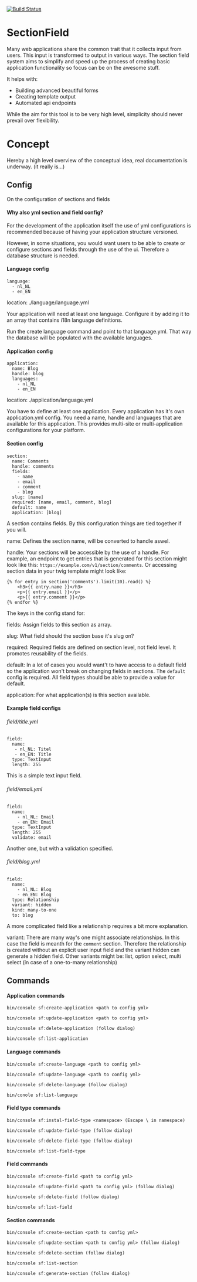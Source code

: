 [![Build Status](https://travis-ci.org/dionsnoeijen/section-field.svg?branch=master)](https://travis-ci.org/dionsnoeijen/section-field)

# SectionField

Many web applications share the common trait that it collects input from users. This input is transformed to output in various ways. The section field system aims to simplify and speed up the process of creating basic application functionality so focus can be on the awesome stuff.

It helps with: 
- Building advanced beautiful forms
- Creating template output
- Automated api endpoints

While the aim for this tool is to be very high level, simplicity should never prevail over flexibility.

# Concept

Hereby a high level overview of the conceptual idea, real documentation is underway. (it really is...)

## Config

On the configuration of sections and fields

#### Why also yml section and field config?

For the development of the application itself the use of yml configurations is recommended because of having your application structure versioned.

However, in some situations, you would want users to be able to create or configure sections and fields through the use of the ui. Therefore a database structure is needed.

#### Language config

	language:
	  - nl_NL
	  - en_EN
    
location: ./language/language.yml

Your application will need at least one language. Configure it by adding it to an array that contains i18n language definitions.

Run the create language command and point to that language.yml. That way the database will be populated with the available languages.

#### Application config

	application:
	  name: Blog
	  handle: blog
	  languages:
	    - nl_NL
	    - en_EN

location: ./application/language.yml

You have to define at least one application. Every application has it's own application.yml config. You need a name, handle and languages that are available for this application. This provides multi-site or multi-application configurations for your platform.

#### Section config

	section:
	  name: Comments
	  handle: comments
	  fields:
	    - name
	    - email
	    - comment
	    - blog
	  slug: [name]
	  required: [name, email, comment, blog]
	  default: name
	  application: [blog]
    
A section contains fields. By this configuration things are tied together if you will. 

name: Defines the section name, will be converted to handle aswel.

handle: Your sections will be accessible by the use of a handle. For example, an endpoint to get entries that is generated for this section might look like this: `https://example.com/v1/section/comments`. Or accessing section data in your twig template might look like:

	{% for entry in section('comments').limit(10).read() %}
	    <h3>{{ entry.name }}</h3>
	    <p>{{ entry.email }}</p>
	    <p>{{ entry.comment }}</p>
	{% endfor %}

The keys in the config stand for:

fields: Assign fields to this section as array.

slug: What field should the section base it's slug on?

required: Required fields are defined on section level, not field level. It promotes reusability of the fields.

default: In a lot of cases you would want't to have access to a default field so the application won't break on changing fields in sections. The `default` config is required. All field types should be able to provide a value for default.

application: For what application(s) is this section available.

#### Example field configs

  ###### field/title.yml
	field:
	  name:
	   - nl_NL: Titel
	   - en_EN: Title
	  type: TextInput
	  length: 255
    
This is a simple text input field.

  ###### field/email.yml
	field:
	  name:
	    - nl_NL: Email
	    - en_EN: Email
	  type: TextInput
	  length: 255
	  validate: email
  
Another one, but with a validation specified.
  
  ###### field/blog.yml
	field:
	  name:
	    - nl_NL: Blog
	    - en_EN: Blog
	  type: Relationship
	  variant: hidden
	  kind: many-to-one
	  to: blog

A more complicated field like a relationship requires a bit more explanation.

variant: There are many way's one might associate relationships. In this case the field is meanth for the `comment` section. Therefore the relationship is created without an explicit user input field and the variant hidden can generate a hidden field. Other variants might be: list, option select, multi select (in case of a one-to-many relationship)

## Commands

#### Application commands

`bin/console sf:create-application <path to config yml>`

`bin/console sf:update-application <path to config yml>`

`bin/console sf:delete-application (follow dialog)`

`bin/console sf:list-application`


#### Language commands

`bin/console sf:create-language <path to config yml>`

`bin/console sf:update-language <path to config yml>`

`bin/console sf:delete-language (follow dialog)`

`bin/conole sf:list-language`


#### Field type commands

`bin/console sf:instal-field-type <namespace> (Escape \ in namespace)`

`bin/console sf:update-field-type (follow dialog)`

`bin/console sf:delete-field-type (follow dialog)`

`bin/console sf:list-field-type`


#### Field commands

`bin/console sf:create-field <path to config yml>`

`bin/console sf:update-field <path to config yml> (follow dialog)`

`bin/console sf:delete-field (follow dialog)`

`bin/console sf:list-field`


#### Section commands

`bin/console sf:create-section <path to config yml>`

`bin/console sf:update-section <path to config yml> (follow dialog)`

`bin/console sf:delete-section (follow dialog)`

`bin/console sf:list-section`

`bin/console sf:generate-section (follow dialog)`
